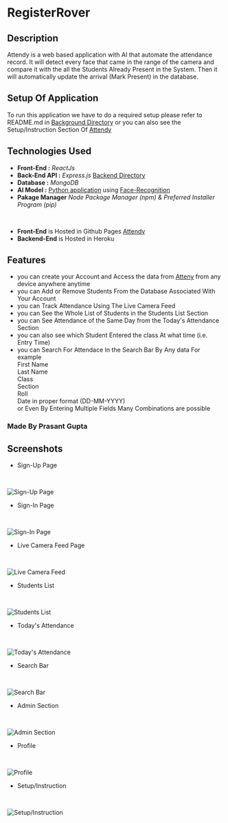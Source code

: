 # RegisterRover

## Description

Attendy is a web based application with AI that automate the attendance record. It will  detect every face that came in the range of the camera and compare it with the all the Students Already Present in the System. Then it will automatically update the arrival (Mark Present) in the database. 

## Setup Of Application 

To run this application we have to do a required setup please refer to README.md in [Background Directory](Background) or you can also see the Setup/Instruction Section Of [Attendy](http://prasantgupta52.github.io/Attendy)

## Technologies Used

* **Front-End :** *ReactJs* 
* **Back-End API :** *Express.js* [Backend Directory](server)
* **Database :** *MongoDB*
* **AI Model :** [Python application](Background) using [Face-Recognition](https://face-recognition.readthedocs.io/en/latest/readme.html)
* **Pakage Manager** *Node Package Manager (npm) & Preferred Installer Program (pip)*
<br />

* **Front-End** is Hosted in Github Pages [Attendy](https://prasantgupta52.github.io/Attendy)
* **Backend-End** is Hosted in Heroku

## Features

* you can create your Account and Access the data from [Atteny](https://prasantgupta52.github.io/Attendy) from any device anywhere anytime
* you can Add or Remove Students From the Database Associated With Your Account
* you can Track Attendance Using The Live Camera Feed
* you can See the Whole List of Students in the Students List Section
* you can See Attendance of the Same Day from the Today's Attendance Section
* you can also see which Student Entered the class At what time (i.e. Entry Time)
* you can Search For Attendace In the Search Bar By Any data For example<br />
  First Name <br />
  Last Name <br />
  Class <br />
  Section <br />
  Roll <br />
  Date in proper format (DD-MM-YYYY) <br />
  or Even By Entering Multiple Fields Many Combinations are possible

### Made By Prasant Gupta

## Screenshots

* Sign-Up Page
<br />

![Sign-Up Page](assets/one.png)
<br />

* Sign-In Page
<br />

![Sign-In Page](assets/two.png)
<br />

* Live Camera Feed Page
<br />

![Live Camera Feed](assets/three.png)
<br />

* Students List
<br />

![Students List](assets/four.png)
<br />

* Today's Attendance
<br />

![Today's Attendance](assets/five.png)
<br />

* Search Bar
<br />

![Search Bar](assets/six.png)
<br />

* Admin Section
<br />

![Admin Section](assets/seven.png)
<br />

* Profile
<br />

![Profile](assets/eight.png)
<br />

* Setup/Instruction
<br />

![Setup/Instruction](assets/nine.png)

